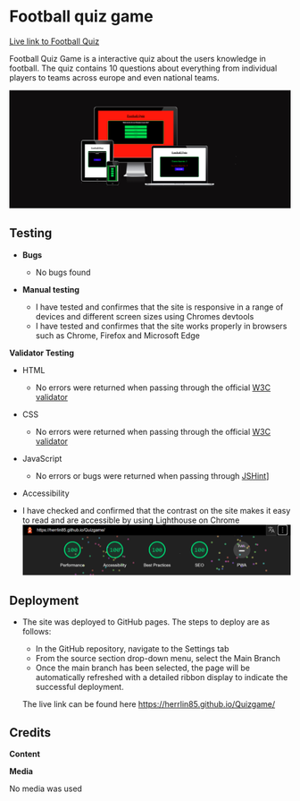 # Football quiz game
[Live link to Football Quiz](https://herrlin85.github.io/Quizgame/)

Football Quiz Game is a interactive quiz about the users knowledge in football. The quiz contains 10 questions about everything from individual players to teams across europe and even national teams.

![responsive design image](assets/images/Responsive.png)

## Testing

  - **Bugs**
    - No bugs found

  - **Manual testing**
     - I have tested and confirmes that the site is responsive in a range of devices and different screen sizes using Chromes devtools
     - I have tested and confirmes that the site works properly in browsers such as Chrome, Firefox and Microsoft Edge


**Validator Testing**
 - HTML
   - No errors were returned when passing through the official [W3C validator](https://validator.w3.org/nu/?doc=https%3A%2F%2Fherrlin85.github.io%2FQuizgame%2F)
  
  - CSS
    - No errors were returned when passing through the official [W3C validator](https://jigsaw.w3.org/css-validator/validator?uri=https%3A%2F%2Fherrlin85.github.io%2FQuizgame%2F&profile=css3svg&usermedium=all&warning=1&vextwarning=&lang=sv)

  - JavaScript 
    - No errors or bugs were returned when passing through [JSHint](https://jshint.com/)]

  - Accessibility 
   - I have checked and confirmed that the contrast on the site makes it easy to read and are accessible by using Lighthouse on Chrome
![Lighthouse check](assets/images/Lighthouse.png)


## Deployment

- The site was deployed to GitHub pages. The steps to deploy are as follows:
  - In the GitHub repository, navigate to the Settings tab
  - From the source section drop-down menu, select the Main Branch
  - Once the main branch has been selected, the page will be automatically refreshed with a detailed ribbon display to indicate the successful deployment.

  The live link can be found here https://herrlin85.github.io/Quizgame/

## Credits

**Content**

**Media**

No media was used